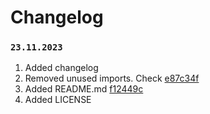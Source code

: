 # Changelog
### `23.11.2023`
1. Added changelog
2. Removed unused imports. Check [e87c34f](https://github.com/SOLIDusr/requesto-py/commit/e87c34feec0d97c900b6f7eb91bec1b2381f98d6)
3. Added README.md [f12449c](https://github.com/SOLIDusr/requesto-py/commit/f12449cfca324f22c45d170b102ddf0e27e0a4b8)
4. Added LICENSE
